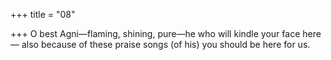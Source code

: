 +++
title = "08"

+++
O best Agni—flaming, shining, pure—he who will kindle your face  here—
also because of these praise songs (of his) you should be here for us.
